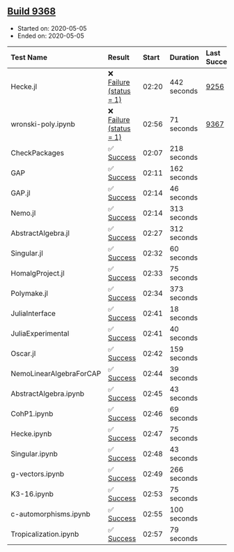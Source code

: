## [Build 9368](https://oscarci.mathematik.uni-kl.de/job/oscar/9368/)

* Started on: 2020-05-05
* Ended on: 2020-05-05

| Test Name    | Result | Start | Duration | Last Success | First Failure |
|:-------------|:-------|:------|:---------|:-------------|:--------------|
| Hecke.jl | ❌ [Failure (status = 1)](https://oscarci.mathematik.uni-kl.de/job/oscar/9368/artifact/logs/build-9368/Hecke.jl.log) | 02:20 | 442 seconds | [9256](https://oscarci.mathematik.uni-kl.de/job/oscar/9256/) | [9257](https://oscarci.mathematik.uni-kl.de/job/oscar/9257/) |
| wronski-poly.ipynb | ❌ [Failure (status = 1)](https://oscarci.mathematik.uni-kl.de/job/oscar/9368/artifact/logs/build-9368/wronski-poly.ipynb.log) | 02:56 | 71 seconds | [9367](https://oscarci.mathematik.uni-kl.de/job/oscar/9367/) | [9368](https://oscarci.mathematik.uni-kl.de/job/oscar/9368/) |
| CheckPackages | ✅ [Success](https://oscarci.mathematik.uni-kl.de/job/oscar/9368/artifact/logs/build-9368/CheckPackages.log) | 02:07 | 218 seconds |  |  |
| GAP | ✅ [Success](https://oscarci.mathematik.uni-kl.de/job/oscar/9368/artifact/logs/build-9368/GAP.log) | 02:11 | 162 seconds |  |  |
| GAP.jl | ✅ [Success](https://oscarci.mathematik.uni-kl.de/job/oscar/9368/artifact/logs/build-9368/GAP.jl.log) | 02:14 | 46 seconds |  |  |
| Nemo.jl | ✅ [Success](https://oscarci.mathematik.uni-kl.de/job/oscar/9368/artifact/logs/build-9368/Nemo.jl.log) | 02:14 | 313 seconds |  |  |
| AbstractAlgebra.jl | ✅ [Success](https://oscarci.mathematik.uni-kl.de/job/oscar/9368/artifact/logs/build-9368/AbstractAlgebra.jl.log) | 02:27 | 312 seconds |  |  |
| Singular.jl | ✅ [Success](https://oscarci.mathematik.uni-kl.de/job/oscar/9368/artifact/logs/build-9368/Singular.jl.log) | 02:32 | 60 seconds |  |  |
| HomalgProject.jl | ✅ [Success](https://oscarci.mathematik.uni-kl.de/job/oscar/9368/artifact/logs/build-9368/HomalgProject.jl.log) | 02:33 | 75 seconds |  |  |
| Polymake.jl | ✅ [Success](https://oscarci.mathematik.uni-kl.de/job/oscar/9368/artifact/logs/build-9368/Polymake.jl.log) | 02:34 | 373 seconds |  |  |
| JuliaInterface | ✅ [Success](https://oscarci.mathematik.uni-kl.de/job/oscar/9368/artifact/logs/build-9368/JuliaInterface.log) | 02:41 | 18 seconds |  |  |
| JuliaExperimental | ✅ [Success](https://oscarci.mathematik.uni-kl.de/job/oscar/9368/artifact/logs/build-9368/JuliaExperimental.log) | 02:41 | 40 seconds |  |  |
| Oscar.jl | ✅ [Success](https://oscarci.mathematik.uni-kl.de/job/oscar/9368/artifact/logs/build-9368/Oscar.jl.log) | 02:42 | 159 seconds |  |  |
| NemoLinearAlgebraForCAP | ✅ [Success](https://oscarci.mathematik.uni-kl.de/job/oscar/9368/artifact/logs/build-9368/NemoLinearAlgebraForCAP.log) | 02:44 | 39 seconds |  |  |
| AbstractAlgebra.ipynb | ✅ [Success](https://oscarci.mathematik.uni-kl.de/job/oscar/9368/artifact/logs/build-9368/AbstractAlgebra.ipynb.log) | 02:45 | 43 seconds |  |  |
| CohP1.ipynb | ✅ [Success](https://oscarci.mathematik.uni-kl.de/job/oscar/9368/artifact/logs/build-9368/CohP1.ipynb.log) | 02:46 | 69 seconds |  |  |
| Hecke.ipynb | ✅ [Success](https://oscarci.mathematik.uni-kl.de/job/oscar/9368/artifact/logs/build-9368/Hecke.ipynb.log) | 02:47 | 75 seconds |  |  |
| Singular.ipynb | ✅ [Success](https://oscarci.mathematik.uni-kl.de/job/oscar/9368/artifact/logs/build-9368/Singular.ipynb.log) | 02:48 | 43 seconds |  |  |
| g-vectors.ipynb | ✅ [Success](https://oscarci.mathematik.uni-kl.de/job/oscar/9368/artifact/logs/build-9368/g-vectors.ipynb.log) | 02:49 | 266 seconds |  |  |
| K3-16.ipynb | ✅ [Success](https://oscarci.mathematik.uni-kl.de/job/oscar/9368/artifact/logs/build-9368/K3-16.ipynb.log) | 02:53 | 75 seconds |  |  |
| c-automorphisms.ipynb | ✅ [Success](https://oscarci.mathematik.uni-kl.de/job/oscar/9368/artifact/logs/build-9368/c-automorphisms.ipynb.log) | 02:55 | 100 seconds |  |  |
| Tropicalization.ipynb | ✅ [Success](https://oscarci.mathematik.uni-kl.de/job/oscar/9368/artifact/logs/build-9368/Tropicalization.ipynb.log) | 02:57 | 79 seconds |  |  |
